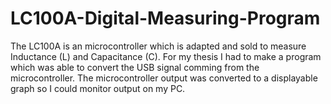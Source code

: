 # LC100A-Digital-Measuring-Program
The LC100A is an microcontroller which is adapted and sold to measure Inductance (L) and Capacitance (C). 
For my thesis I had to make a program which was able to convert the USB signal comming from the microcontroller. 
The microcontroller output was converted to a displayable graph so I could monitor output on my PC.
